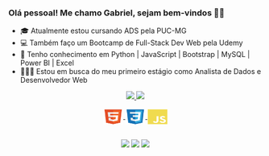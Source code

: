 ### Olá pessoal! Me chamo Gabriel, sejam bem-vindos ✌🏻

-  🎓  Atualmente estou cursando ADS pela PUC-MG
-  💻  Também faço um Bootcamp de Full-Stack Dev Web pela Udemy
-  📌  Tenho conhecimento em Python | JavaScript | Bootstrap | MySQL | Power BI | Excel
-  👨🏻‍💻  Estou em busca do meu primeiro estágio como Analista de Dados e Desenvolvedor Web

<div align="center">
  <a href="https://github.com/Gabriel-Alisson">
  <img height="150em" src="https://github-readme-stats.vercel.app/api?username=Gabriel-Alisson&show_icons=true&theme=dracula&include_all_commits=true&count_private=true"/>
  <img height="100em" src="https://github-readme-stats.vercel.app/api/top-langs/?username=Gabriel-Alisson&layout=compact&langs_count=7&theme=dracula"/>
</div>

<div align="center" style="display: inline_block"><br>
 <img align="center" alt="Rafa-HTML" height="30" width="40" src="https://raw.githubusercontent.com/devicons/devicon/master/icons/html5/html5-original.svg">
 <img align="center" alt="Rafa-CSS" height="30" width="40" src="https://raw.githubusercontent.com/devicons/devicon/master/icons/css3/css3-original.svg">
 <img align="center" alt="Rafa-Js" height="30" width="40" src="https://raw.githubusercontent.com/devicons/devicon/master/icons/javascript/javascript-plain.svg">
</div>

##
<div align="center">
  <a href = "mailto:gabriel.alioliv@gmail.com"><img src="https://img.shields.io/badge/Gmail-D14836?style=for-the-badge&logo=gmail&logoColor=white" target="_blank"></a>
  <a href="https://www.linkedin.com/in/gabriel-oliveira-frontend/" target="_blank"><img src="https://img.shields.io/badge/-LinkedIn-%230077B5?style=for-the-badge&logo=linkedin&logoColor=white" target="_blank"></a> 
  <a href="https://instagram.com/gaoliveir_" target="_blank"><img src="https://img.shields.io/badge/-Instagram-%23E4405F?style=for-the-badge&logo=instagram&logoColor=white" target="_blank"></a>
  </div>
